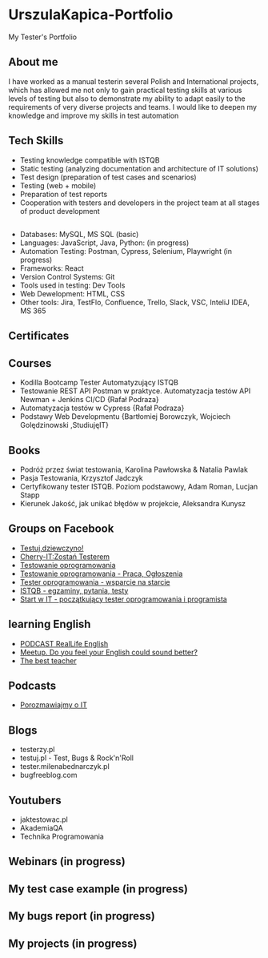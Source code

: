 # UrszulaKapica-Portfolio

My Tester's Portfolio

## About me

I have worked as a manual testerin
several Polish and International projects,
which has allowed me not only to gain
practical testing skills at various levels of
testing but also to demonstrate my
ability to adapt easily to the
requirements of very diverse projects
and teams. I would like to deepen my
knowledge and improve my skills in test
automation

## Tech Skills

* Testing knowledge compatible with ISTQB
* Static testing (analyzing documentation and
architecture of IT solutions)
* Test design (preparation of test cases and
scenarios)
* Testing (web + mobile)
* Preparation of test reports
* Cooperation with testers and developers in
the project team at all stages of product
development

##

* Databases: MySQL, MS SQL (basic)
* Languages: JavaScript, Java, Python: (in progress)
* Automation Testing: Postman, Cypress, Selenium, Playwright (in progress)
* Frameworks: React
* Version Control Systems: Git
* Tools used in testing: Dev Tools
* Web Dewelopment: HTML, CSS
* Other tools: Jira, TestFlo, Confluence, Trello, Slack, VSC, InteliJ IDEA, MS 365


## Certificates

## Courses

* Kodilla Bootcamp Tester Automatyzujący ISTQB
* Testowanie REST API Postman w praktyce. Automatyzacja testów API Newman + Jenkins CI/CD {Rafał Podraza}
* Automatyzacja testów w Cypress {Rafał Podraza}
* Podstawy Web Developmentu {Bartłomiej Borowczyk, Wojciech Golędzinowski ,StudiujęIT}

## Books

* Podróż przez świat testowania, Karolina Pawłowska & Natalia Pawlak
* Pasja Testowania, Krzysztof Jadczyk
* Certyfikowany tester ISTQB. Poziom podstawowy, Adam Roman, Lucjan Stapp
* Kierunek Jakość, jak unikać błędów w projekcie, Aleksandra Kunysz

## Groups on Facebook

* [Testuj,dziewczyno!](https://www.facebook.com/groups/testujdziewczyno)
* [Cherry-IT:Zostań Testerem](https://www.facebook.com/groups/2133784529983322)
* [Testowanie oprogramowania](https://pwicherski.gitbook.io/testowanie-oprogramowania/)
* [Testowanie oprogramowania - Praca, Ogłoszenia](https://www.facebook.com/groups/215557562210470/?ref=group_header)
* [Tester oprogramowania - wsparcie na starcie](https://www.facebook.com/groups/testeroprogramowania/?ref=group_header)
* [ISTQB - egzaminy, pytania, testy](https://www.facebook.com/groups/194288250951242/)
* [Start w IT - początkujący tester oprogramowania i programista](https://www.facebook.com/groups/czyitjestdlamnie)

## learning English

* [PODCAST RealLife English](https://open.spotify.com/show/0xBw3oEE9tW79gKd9pQHdN)
* [Meetup. Do you feel your English could sound better?](https://www.meetup.com/pl-PL/english-group-lesson-basel/)
* [The best teacher](https://winterfloodenglish.ch/)

## Podcasts

* [Porozmawiajmy o IT](https://open.spotify.com/episode/009LkODNNzGVYRN6xfAib6)

## Blogs

* testerzy.pl
* testuj.pl - Test, Bugs & Rock'n'Roll
* tester.milenabednarczyk.pl
* bugfreeblog.com

## Youtubers

* jaktestowac.pl
* AkademiaQA
* Technika Programowania

## Webinars (in progress)

## My test case example (in progress)

## My bugs report (in progress)

## My projects (in progress)
